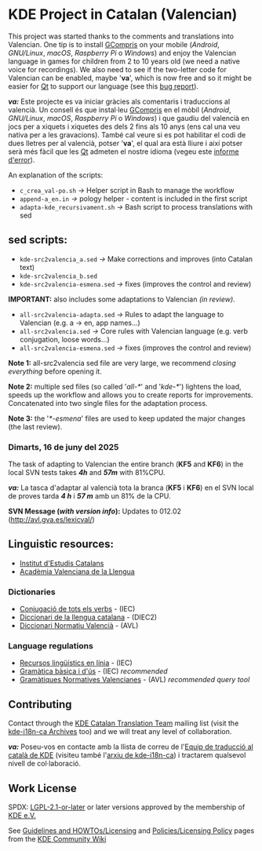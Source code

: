 
# KDE Project in Catalan (Valencian)

This project was started thanks to the comments and translations into Valencian. One tip
is to install [GCompris](https://gcompris.net/index-ca@valencia.html) on your mobile
(*Android*, *GNU/Linux*, *macOS*, *Raspberry Pi* o *Windows*) and enjoy the Valencian
language in games for children from 2 to 10 years old (we need a native voice for
recordings). We also need to see if the two-letter code for Valencian can be enabled,
maybe '**va**', which is now free and so it might be easier for
[Qt](https://www.qt.io/) to support our language (see this
[bug report](https://bugreports.qt.io/browse/QTBUG-7100?gerritIssueType=IssueOnly)).

***va:*** Este projecte es va iniciar gràcies als comentaris i traduccions al valencià. Un
consell és que instal·leu [GCompris](https://gcompris.net/index-ca@valencia.html) en el mòbil
(*Android*, *GNU/Linux*, *macOS*, *Raspberry Pi* o *Windows*) i que gaudiu del valencià en
jocs per a xiquets i xiquetes des dels 2 fins als 10 anys (ens cal una veu nativa per a les
gravacions). També cal veure si es pot habilitar el codi de dues lletres per al valencià,
potser '**va**', el qual ara està lliure i així potser serà més fàcil que les
[Qt](https://www.qt.io/) admeten el nostre idioma (vegeu este
[informe d'error](https://bugreports.qt.io/browse/QTBUG-7100?gerritIssueType=IssueOnly)).

An explanation of the scripts:

* `c_crea_val-po.sh`            *->* Helper script in Bash to manage the workflow
* `append-a_en.in`              *->* pology helper - content is included in the first script
* `adapta-kde_recursivament.sh` *->* Bash script to process translations with sed


## sed scripts:

* `kde-src2valencia_a.sed`      *->* Make corrections and improves (into Catalan text)
* `kde-src2valencia_b.sed`
* `kde-src2valencia-esmena.sed` *->* fixes (improves the control and review)

**IMPORTANT:** also includes some adaptations to Valencian *(in review)*.

* `all-src2valencia-adapta.sed` *->* Rules to adapt the language to Valencian (e.g. a -> en, app names...)
* `all-src2valencia.sed`        *->* Core rules with Valencian language (e.g. verb conjugation, loose words...)
* `all-src2valencia-esmena.sed` *->* fixes (improves the control and review)

**Note 1:** all-src2valencia sed file are very large, we recommend *closing everything* before opening it.

**Note 2:** multiple sed files (so called '*all-\**' and '*kde-\**') lightens the load, speeds up the workflow and allows you to create reports for improvements.
Concatenated into two single files for the adaptation process.

**Note 3:** the '*\*-esmena*' files are used to keep updated the major changes (the last review).

### Dimarts, 16 de juny del 2025

The task of adapting to Valencian the entire branch (**KF5** and **KF6**) in the local SVN tests takes ***4h*** and ***57m*** with 81%CPU.

***va:*** La tasca d'adaptar al valencià tota la branca (**KF5** i **KF6**) en el SVN local de proves tarda ***4 h*** i ***57 m*** amb un 81% de la CPU.

**SVN Message (*with version info*):** Updates to 012.02 (http://avl.gva.es/lexicval/)


## Linguistic resources:

* [Institut d'Estudis Catalans](https://geiec.iec.cat/)
* [Acadèmia Valenciana de la Llengua](https://www.avl.gva.es/)

### Dictionaries

* [Conjugació de tots els verbs](https://giec.iec.cat/conjugacio) - (IEC)
* [Diccionari de la llengua catalana](https://dlc.iec.cat/) - (DIEC2)
* [Diccionari Normatiu Valencià](https://www.avl.gva.es/lexicval/) - (AVL)

### Language regulations

* [Recursos lingüístics en línia](https://www.iec.cat/recursos-linguistics-en-linia/) - (IEC)
* [Gramàtica bàsica i d'ús](https://gbu.iec.cat/inici) - (IEC) *recommended*
* [Gramàtiques Normatives Valencianes](https://www.avl.gva.es/gnv/buscador.jsp) - (AVL) *recommended query tool*


## Contributing

Contact through the [KDE Catalan Translation Team](mailto:kde-i18n-ca@kde.org) mailing list
(visit the [kde-i18n-ca Archives](https://mail.kde.org/pipermail/kde-i18n-ca/) too)
and we will treat any level of collaboration.

***va:*** Poseu-vos en contacte amb la llista de correu de
l'[Equip de traducció al català de KDE](mailto:kde-i18n-ca@kde.org) (visiteu també
l'[arxiu de kde-i18n-ca](https://mail.kde.org/pipermail/kde-i18n-ca/)) i tractarem
qualsevol nivell de col·laboració.


## Work License

SPDX: [LGPL-2.1-or-later](https://spdx.org/licenses/LGPL-2.1-or-later.html)
or later versions approved by the membership of [KDE e.V.](https://ev.kde.org/)

See [Guidelines and HOWTOs/Licensing](https://community.kde.org/Guidelines_and_HOWTOs/Licensing)
and [Policies/Licensing Policy](https://community.kde.org/Policies/Licensing_Policy) pages from
the [KDE Community Wiki](https://community.kde.org/)
